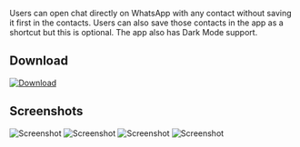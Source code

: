 Users can open chat directly on WhatsApp with any contact without saving it first in the contacts. Users can also save those contacts in the app as a shortcut but this is optional. The app also has Dark Mode support.

## Download

[![Download](https://www.freepnglogos.com/uploads/google-play-png-logo/new-get-it-on-google-play-png-logo-20.png)](https://play.google.com/store/apps/details?id=com.oo_mayr.whatsappdirect)

## Screenshots

![Screenshot](./screenshots/1.png)
![Screenshot](./screenshots/2.png)
![Screenshot](./screenshots/3.png)
![Screenshot](./screenshots/4.png)
